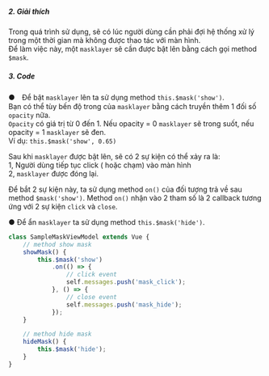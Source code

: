 ##### 2. Giải thích

Trong quá trình sử dụng, sẽ có lúc người dùng cần phải đợi hệ thống xử lý trong một thời gian mà không được thao tác với màn hình.  
Để làm việc này, một `masklayer` sẽ cần được bật lên bằng cách gọi method `$mask`.

##### 3. Code

●　Để bật `masklayer` lên ta sử dụng method `this.$mask('show')`.  
Bạn có thể tùy bến độ trong của `masklayer` bằng cách truyền thêm 1 đối số `opacity` nữa.   
`Opacity` có giá trị từ 0 đến 1. Nếu opacity = 0 `masklayer` sẽ trong suốt, nếu opacity = 1 `masklayer` sẽ đen.  
Ví dụ: `this.$mask('show', 0.65)`  
  
Sau khi `masklayer` được bật lên, sẽ có 2 sự kiện có thể xảy ra là:   
1, Người dùng tiếp tục click ( hoặc chạm) vào màn hình  
2, `masklayer` được đóng lại.  
  
Để bắt 2 sự kiện này, ta sử dụng method `on()` của đối tượng trả về sau method `$mask('show')`. Method `on()` nhận vào 2 tham số là 2 callback tương ứng với 2 sự kiện `click` và `close`.

● Để ẩn `masklayer` ta sử dụng method `this.$mask('hide')`.

```typescript
class SampleMaskViewModel extends Vue {
    // method show mask
    showMask() {
        this.$mask('show')
            .on(() => {
                // click event
                self.messages.push('mask_click');
            }, () => {
                // close event
                self.messages.push('mask_hide');
            });
    }

    // method hide mask
    hideMask() {
        this.$mask('hide');
    }
}
```